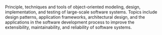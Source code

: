 Principle, techniques and tools of object-oriented modeling, design, implementation, and testing of large-scale software systems. Topics include design patterns, application frameworks, architectural design, and the applications in the software development process to improve the extensibility, maintainability, and reliability of software systems.

